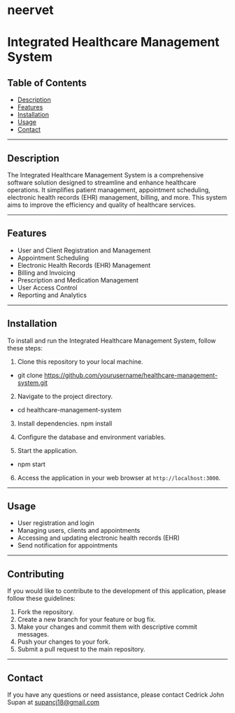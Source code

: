 # neervet
# Integrated Healthcare Management System

## Table of Contents
- [Description](#description)
- [Features](#features)
- [Installation](#installation)
- [Usage](#usage)
- [Contact](#contact)

---

## Description
The Integrated Healthcare Management System is a comprehensive software solution designed to streamline and enhance healthcare operations. It simplifies patient management, appointment scheduling, electronic health records (EHR) management, billing, and more. This system aims to improve the efficiency and quality of healthcare services.

---

## Features
- User and Client Registration and Management
- Appointment Scheduling
- Electronic Health Records (EHR) Management
- Billing and Invoicing
- Prescription and Medication Management
- User Access Control
- Reporting and Analytics

---

## Installation
To install and run the Integrated Healthcare Management System, follow these steps:

1. Clone this repository to your local machine.
- git clone https://github.com/yourusername/healthcare-management-system.git

2. Navigate to the project directory.
- cd healthcare-management-system

3. Install dependencies.
npm install

4. Configure the database and environment variables.

5. Start the application.
- npm start


6. Access the application in your web browser at `http://localhost:3000`.

---

## Usage
- User registration and login
- Managing users, clients and appointments
- Accessing and updating electronic health records (EHR)
- Send notification for appointments

---

## Contributing
If you would like to contribute to the development of this application, please follow these guidelines:

1. Fork the repository.
2. Create a new branch for your feature or bug fix.
3. Make your changes and commit them with descriptive commit messages.
4. Push your changes to your fork.
5. Submit a pull request to the main repository.

---

## Contact
If you have any questions or need assistance, please contact Cedrick John Supan at supancj18@gmail.com

